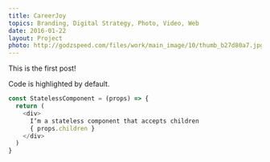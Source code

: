 ```yaml
---
title: CareerJoy
topics: Branding, Digital Strategy, Photo, Video, Web
date: 2016-01-22
layout: Project
photo: http://godzspeed.com/files/work/main_image/10/thumb_b27d80a7.jpg
---
```


This is the first post!

Code is highlighted by default.

```js
const StatelessComponent = (props) => {
  return (
    <div>
      I‘m a stateless component that accepts children
      { props.children }
    </div>
  )
}
